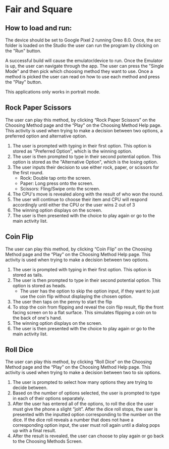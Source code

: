 # Fair and Square

## How to load and run:
   The device should be set to Google Pixel 2 running Oreo 8.0. Once, the src folder is
loaded on the Studio the user can run the program by clicking on the "Run" button.

A successful build will cause the emulator/device to run. Once the Emulator is up, the user can navigate through the app. The user can press the "Single Mode" and then pick which choosing method they want to use. Once a method is picked the user can read on how to use each method and press the "Play" button. 

This applications only works in portrait mode.  

## Rock Paper Scissors
The user can play this method, by clicking “Rock Paper Scissors” on the Choosing Method page and the “Play” on the Choosing Method Help page. This activity is used when trying to make a decision between two options, a preferred option and alternative option. 
1. The user is prompted with typing in their first option. This option is stored as "Preferred Option”, which is the winning option.
2. The user is then prompted to type in their second potential option. This option is stored as the "Alternative Option", which is the losing option.
3. The user inputs their decision to use either rock, paper, or scissors for the first round.
   - Rock: Double tap onto the screen.
   - Paper: Long press onto the screen.
   - Scissors: Fling/Swipe onto the screen.
4. The CPU's move is revealed along with the result of who won the round.
5. The user will continue to choose their item and CPU will respond accordingly until either the CPU or the user wins 2 out of 3
6. The winning option displays on the screen.
7. The user is then presented with the choice to play again or go to the main activity list.

## Coin Flip
The user can play this method, by clicking “Coin Flip” on the Choosing Method page and the “Play” on the Choosing Method Help page. This activity is used when trying to make a decision between two options. 
1. The user is prompted with typing in their first option. This option is stored as tails.
2. The user is then prompted to type in their second potential option. This option is stored as heads.
   - The user has the option to skip the option input, if they want to just use the coin flip without displaying the chosen option.
3. The user then taps on the penny to start the flip
4. To stop the coin from flipping and reveal the coin flip result, flip the front facing screen on to a flat surface. This simulates flipping a coin on to the back of one's hand.
5. The winning option displays on the screen.
6. The user is then presented with the choice to play again or go to the main activity list.

## Roll Dice
The user can play this method, by clicking “Roll Dice” on the Choosing Method page and the “Play” on the Choosing Method Help page. This activity is used when trying to make a decision between two to six options. 
1. The user is prompted to select how many options they are trying to decide between.
2. Based on the number of options selected, the user is prompted to type in each of their options separately.
3. After the user has entered all of the options, to roll the dice the user must give the phone a slight “jolt”. After the dice roll stops, the user is presented with the inputted option corresponding to the number on the dice. If the dice roll reveals a number that does not have a corresponding option input, the user must roll again until a dialog pops up with a final result.
4. After the result is revealed, the user can choose to play again or go back to the Choosing Methods Screen.

